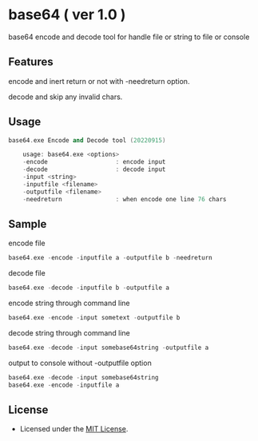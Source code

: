 
# base64 ( ver 1.0 )
base64 encode and decode tool for handle file or string to file or console

## Features
encode and inert return or not with -needreturn option.

decode and skip any invalid chars.

## Usage
```c++
base64.exe Encode and Decode tool (20220915)

    usage: base64.exe <options>
    -encode                   : encode input
    -decode                   : decode input
    -input <string>
    -inputfile <filename>
    -outputfile <filename>
    -needreturn               : when encode one line 76 chars
```
                
## Sample
encode file
```c++
base64.exe -encode -inputfile a -outputfile b -needreturn
```

decode file
```c++
base64.exe -decode -inputfile b -outputfile a
```

encode string through command line
```c++
base64.exe -encode -input sometext -outputfile b
```

decode string through command line
```c++
base64.exe -decode -input somebase64string -outputfile a
```

output to console without -outputfile option
```c++
base64.exe -decode -input somebase64string
base64.exe -encode -inputfile a
```

## License
+ Licensed under the [MIT License](https://www.lua.org/license.html).

